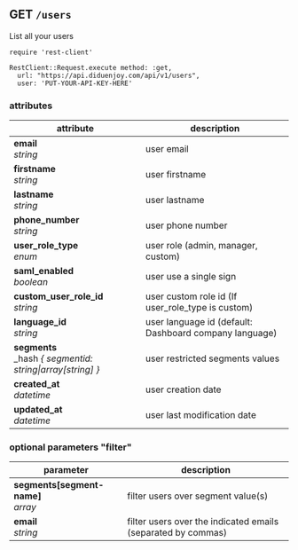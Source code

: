 ## GET `/users`

List all your users


```ruby--Rails
require 'rest-client'

RestClient::Request.execute method: :get,
  url: "https://api.diduenjoy.com/api/v1/users",
  user: 'PUT-YOUR-API-KEY-HERE'
```

### attributes

attribute                                                         | description
------------------------------------------------------------------| -------------
__email__<br>_string_                                             | user email
__firstname__<br>_string_                                         | user firstname
__lastname__<br>_string_                                          | user lastname
__phone_number__<br>_string_                                      | user phone number
__user_role_type__<br>_enum_                                      | user role (admin, manager, custom)
__saml_enabled__<br>_boolean_                                     | user use a single sign
__custom_user_role_id__<br>_string_                               | user custom role id (If user_role_type is custom)
__language_id__<br>_string_                                       | user language id (default: Dashboard company language)
__segments__<br>_hash _{ segmentid: string&#124;array[string] }_  | user restricted segments values
__created_at__<br>_datetime_                                      | user creation date
__updated_at__<br>_datetime_                                      | user last modification date

### optional parameters "filter"

parameter          | description
------------- |-------------
__segments[segment-name]__<br>_array_ | filter users over segment value(s)
__email__<br>_string_ | filter users over the indicated emails (separated by commas)
